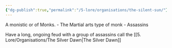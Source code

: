 ```yaml
---
{"dg-publish":true,"permalink":"/5-lore/organisations/the-silent-sun/"}
---
```


A monistic or of Monks. - The Martial arts type of monk - Assassins

Have a long, ongoing feud with a group of assassins call the [[5. Lore/Organisations/The Silver Dawn\|The Silver Dawn]]